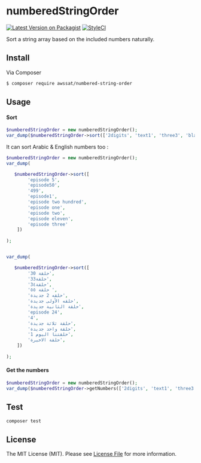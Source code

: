 # numberedStringOrder

[![Latest Version on Packagist](https://img.shields.io/packagist/v/awssat/numbered-string-order.svg?style=flat-square)](https://packagist.org/packages/awssat/numbered-string-order)
[![StyleCI](https://styleci.io/repos/110764857/shield?branch=master)](https://styleci.io/repos/110764857)


Sort a string array based on the included numbers naturally.

## Install

Via Composer

``` bash
$ composer require awssat/numbered-string-order
```

## Usage


#### Sort
``` php
$numberedStringOrder = new numberedStringOrder();
var_dump($numberedStringOrder->sort(['2digits', 'text1', 'three3', 'blank']));
```

It can sort Arabic & English numbers too :
``` php
$numberedStringOrder = new numberedStringOrder();
var_dump(

   $numberedStringOrder->sort([
        'episode 5',
        'episode50',
        '499',
        'episode1',
        'episode two hundred',
        'episode one',
        'episode two',
        'episode eleven',
        'episode three'
    ])
    
);


var_dump(

   $numberedStringOrder->sort([
        'حلقة 30',
        'حلقة33',
        'حلقة3٤',
        'حلقة ٥٥ ',
        'حلقه 2 جديدة',
        'حلقه الأولى جديدة',
        'حلقة الثانية جديدة',
        'episode 24',
        '4',
        'حلقة ثلاثة جديدة',
        'حلقة واحد جديدة',
        'حلقتنا اليوم 1',
        'حلقة الاخيرة',
    ])
    
);
```

#### Get the numbers
``` php
$numberedStringOrder = new numberedStringOrder();
var_dump($numberedStringOrder->getNumbers(['2digits', 'text1', 'three3', 'blank']));
```

## Test
```bash
composer test
```


## License

The MIT License (MIT). Please see [License File](LICENSE.md) for more information.
